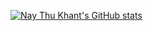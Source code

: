 [![Nay Thu Khant's GitHub stats](https://github-readme-stats.vercel.app/api?username=naythukhant&show_icons=true&theme=onedark)](https://github.com/naythukhant/github-readme-stats)
